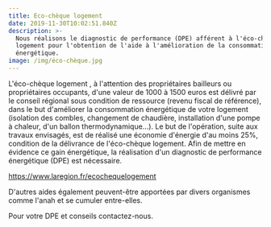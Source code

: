 ```yaml
---
title: Eco-chèque logement
date: 2019-11-30T10:02:51.840Z
description: >-
  Nous réalisons le diagnostic de performance (DPE) afférent à l'éco-chèque
  logement pour l'obtention de l'aide à l'amélioration de la consommation
  énergétique.
image: /img/éco-chèque.jpg
---
```

L'éco-chèque logement , à l'attention des propriétaires bailleurs ou propriétaires occupants, d'une valeur de 1000 à 1500 euros est délivré par le conseil régional sous condition de ressource (revenu fiscal de référence), dans le but d'améliorer la consommation énergétique de votre logement (isolation des combles, changement de chaudière, installation d'une pompe à chaleur, d'un ballon thermodynamique...). Le but de l'opération, suite aux travaux envisagés, est de réalisé une économie d'énergie d'au moins 25%, condition de la délivrance de l'éco-chèque logement. Afin de mettre en évidence ce gain énergétique, la réalisation d'un diagnostic de performance énergétique (DPE) est nécessaire.

https://www.laregion.fr/ecochequelogement

D'autres aides également peuvent-être apportées par divers organismes comme l'anah et se cumuler entre-elles.

Pour votre DPE et conseils contactez-nous.
